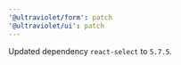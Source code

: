 ```yaml
---
'@ultraviolet/form': patch
'@ultraviolet/ui': patch
---
```


Updated dependency `react-select` to `5.7.5`.
